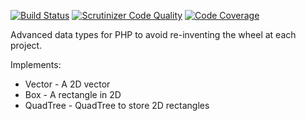 [![Build Status](https://secure.travis-ci.org/sixty-nine/php-data-types.png)](https://travis-ci.org/sixty-nine/php-data-types)
[![Scrutinizer Code Quality](https://scrutinizer-ci.com/g/sixty-nine/php-data-types/badges/quality-score.png?b=master)](https://scrutinizer-ci.com/g/sixty-nine/php-data-types/?branch=master)
[![Code Coverage](https://scrutinizer-ci.com/g/sixty-nine/php-data-types/badges/coverage.png?b=master)](https://scrutinizer-ci.com/g/sixty-nine/php-data-types/?branch=master)

Advanced data types for PHP to avoid re-inventing the wheel at each project.

Implements:

 * Vector - A 2D vector
 * Box - A rectangle in 2D
 * QuadTree - QuadTree to store 2D rectangles
